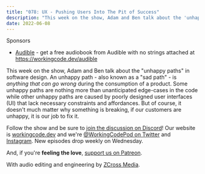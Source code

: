 ```yaml
---
title: "078: UX - Pushing Users Into The Pit of Success"
description: "This week on the show, Adam and Ben talk about the 'unhappy paths' in software design."
date: 2022-06-08
---
```


<script async defer onload="redcircleIframe();" src="https://api.podcache.net/embedded-player/sh/30227421-bc27-45c2-bfb4-861def7dd4cc/ep/716e3391-ab1a-49b0-be59-358f8107e6c8"></script><div class="redcirclePlayer-716e3391-ab1a-49b0-be59-358f8107e6c8"></div>

Sponsors
- [Audible](https://workingcode.dev/audible) - get a free audiobook from Audible with no strings attached at https://workingcode.dev/audible

This week on the show, Adam and Ben talk about the "unhappy paths" in software design. An unhappy path - also known as a "sad path" - is _anything that can go wrong_ during the consumption of a product. Some unhappy paths are nothing more than unanticipated edge-cases in the code while other unhappy paths are caused by poorly designed user interfaces (UI) that lack necessary constraints and affordances. But of course, it doesn't much matter why something is breaking, if our customers are unhappy, it is our job to fix it.

Follow the show and be sure to [join the discussion on Discord][working-code-discord]! Our website is [workingcode.dev][working-code] and we're [@WorkingCodePod on Twitter][working-code-twitter] and [Instagram][working-code-instagram]. New episodes drop weekly on Wednesday.

And, if you're **feeling the love**, [support us on Patreon][working-code-patreon].

[working-code]: https://workingcode.dev/
[working-code-discord]: https://workingcode.dev/discord/
[working-code-instagram]: https://www.instagram.com/workingcodepod/
[working-code-patreon]: https://www.patreon.com/workingcodepod
[working-code-twitter]: https://twitter.com/WorkingCodePod

With audio editing and engineering by [ZCross Media](https://www.zcross.media/).
